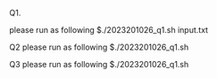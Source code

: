 Q1.

please run as following
$./2023201026_q1.sh input.txt

Q2
please run as following
$./2023201026_q1.sh 

Q3
please run as following
$./2023201026_q1.sh 
